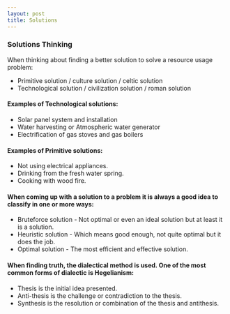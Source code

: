 ```yaml
---
layout: post
title: Solutions
---
```


### Solutions Thinking
When thinking about finding a better solution to solve a resource usage problem:
- Primitive solution / culture solution / celtic solution
- Technological solution / civilization solution / roman solution

#### Examples of Technological solutions:
- Solar panel system and installation
- Water harvesting or Atmospheric water generator
- Electrification of gas stoves and gas boilers

#### Examples of Primitive solutions:
- Not using electrical appliances.
- Drinking from the fresh water spring.
- Cooking with wood fire.

#### When coming up with a solution to a problem it is always a good idea to classify in one or more ways:
- Bruteforce solution - Not optimal or even an ideal solution but at least it is a solution.
- Heuristic solution - Which means good enough, not quite optimal but it does the job.
- Optimal solution - The most efficient and effective solution.

#### When finding truth, the dialectical method is used. One of the most common forms of dialectic is Hegelianism: 
- Thesis is the initial idea presented.
- Anti-thesis is the challenge or contradiction to the thesis.
- Synthesis is the resolution or combination of the thesis and antithesis.
